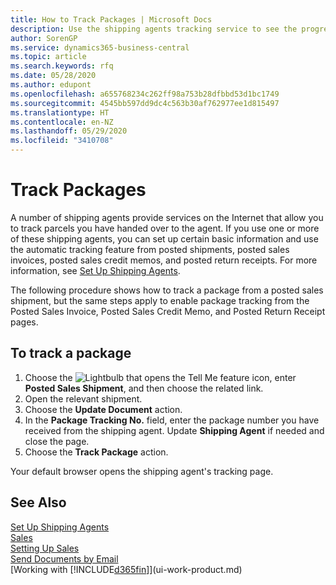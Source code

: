 ```yaml
---
title: How to Track Packages | Microsoft Docs
description: Use the shipping agents tracking service to see the progress of a delivery.
author: SorenGP
ms.service: dynamics365-business-central
ms.topic: article
ms.search.keywords: rfq
ms.date: 05/28/2020
ms.author: edupont
ms.openlocfilehash: a655768234c262ff98a753b28dfbbd53d1bc1749
ms.sourcegitcommit: 4545bb597dd9dc4c563b30af762977ee1d815497
ms.translationtype: HT
ms.contentlocale: en-NZ
ms.lasthandoff: 05/29/2020
ms.locfileid: "3410708"
---
```

# <a name="track-packages"></a>Track Packages

A number of shipping agents provide services on the Internet that allow you to track parcels you have handed over to the agent. If you use one or more of these shipping agents, you can set up certain basic information and use the automatic tracking feature from posted shipments, posted sales invoices, posted sales credit memos, and posted return receipts. For more information, see [Set Up Shipping Agents](sales-how-to-set-up-shipping-agents.md).  

The following procedure shows how to track a package from a posted sales shipment, but the same steps apply to enable package tracking from the Posted Sales Invoice, Posted Sales Credit Memo, and Posted Return Receipt pages.  

## <a name="to-track-a-package"></a>To track a package

1. Choose the ![Lightbulb that opens the Tell Me feature](media/ui-search/search_small.png "Tell me what you want to do") icon, enter **Posted Sales Shipment**, and then choose the related link.
2. Open the relevant shipment.
3. Choose the **Update Document** action.
4. In the **Package Tracking No.** field, enter the package number you have received from the shipping agent. Update **Shipping Agent** if needed and close the page.
5. Choose the **Track Package** action.

Your default browser opens the shipping agent's tracking page.

## <a name="see-also"></a>See Also

[Set Up Shipping Agents](sales-how-to-set-up-shipping-agents.md)  
[Sales](sales-manage-sales.md)  
[Setting Up Sales](sales-setup-sales.md)  
[Send Documents by Email](ui-how-send-documents-email.md)  
[Working with [!INCLUDE[d365fin](includes/d365fin_md.md)]](ui-work-product.md)
